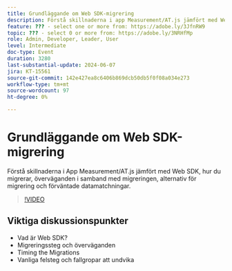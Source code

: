 ```yaml
---
title: Grundläggande om Web SDK-migrering
description: Förstå skillnaderna i app Measurement/AT.js jämfört med Web SDK, hur du migrerar, överväganden i samband med migreringen, alternativ för migrering och förväntade skillnader i data.Viktiga diskussionspunkter - Vad är Web SDK? Migreringssteg och -överväganden Timing the migrations Common Missteps and Pitfalls to Undvik
feature: ??? - select one or more from: https://adobe.ly/3JfnRW9
topic: ??? - select 0 or more from: https://adobe.ly/3NRHfMp
role: Admin, Developer, Leader, User
level: Intermediate
doc-type: Event
duration: 3280
last-substantial-update: 2024-06-07
jira: KT-15561
source-git-commit: 142e427ea8c6406b869dcb50db5f0f08a034e273
workflow-type: tm+mt
source-wordcount: 97
ht-degree: 0%

---
```



# Grundläggande om Web SDK-migrering

Förstå skillnaderna i App Measurement/AT.js jämfört med Web SDK, hur du migrerar, överväganden i samband med migreringen, alternativ för migrering och förväntade datamatchningar.

>[!VIDEO](https://video.tv.adobe.com/v/3429291/?learn=on)

## Viktiga diskussionspunkter

* Vad är Web SDK?
* Migreringssteg och överväganden
* Timing the Migrations
* Vanliga felsteg och fallgropar att undvika

